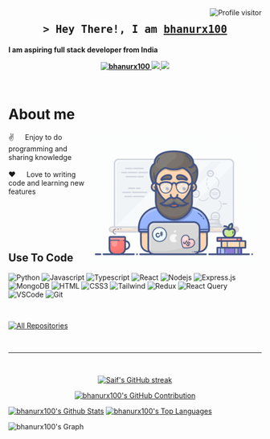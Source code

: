 <!--
<h2 align="center">
  Welcome to bhanurx100 World!
  <img src="https://media.giphy.com/media/hvRJCLFzcasrR4ia7z/giphy.gif" width="28">
</h2>
-->

<!--
<p align="center">
  <a href="https://github.com/bhanurx100"><img src="https://readme-typing-svg.herokuapp.com/?lines=Self%20Taught%20Programmer;Front%20End%20Developer;1.5%2B%20years%20of%20coding%20experience;Always%20learning%20new%20things&center=true&width=380&height=45"></a>
</p>

 -->

<a href="https://komarev.com/ghpvc/?username=bhanurx100">
  <img align="right" src="https://komarev.com/ghpvc/?username=bhanurx100&label=Visitors&color=0e75b6&style=flat" alt="Profile visitor" />
</a>




<!-- Intro  -->
<h2 align="center">
        <samp>&gt; Hey There!, I am
                <b><a target="_blank" href="https://bhanurx100.com">bhanurx100</a></b>
        </samp>
</h2>


<p align="center"> 
  <samp>
   <h4>
             <b>I am aspiring full stack developer from India</b>
    
  </samp>
</p>

<p align="center">
 
 <a href="https://linkedin.com/in/bhanurx100" target="_blank">
  <img src="https://img.shields.io/badge/LinkedIn-0077B5?style=for-the-badge&logo=linkedin&logoColor=white" alt="bhanurx100"/>
 </a>
 <!-- <a href="https://dev.to/bhanurx100" target="_blank">
  <img src="https://img.shields.io/badge/dev.to-0A0A0A?style=for-the-badge&logo=dev.to&logoColor=white" alt="bhanurx100" />
 </a> -->
 <a href="https://twitter.com/Bhanu_rx100" target="_blank">
  <img src="https://img.shields.io/badge/Twitter-1DA1F2?style=for-the-badge&logo=twitter&logoColor=white" />
 </a>
  <a href="https://leetcode.com/Bhanucode/" target="_blank">
  <img src="https://img.shields.io/badge/LeetCode-FFA116.svg?style=for-the-badge&logo=LeetCode&logoColor=white" /> </a>

</p>
<br />

<!-- About Section -->
 # About me
 
<p>
 <img align="right" width="350" src="/assets/programmer.gif" alt="Coding gif" />
  
 ✌️ &emsp; Enjoy to do programming and sharing knowledge <br/><br/>
 ❤️ &emsp; Love to writing code and learning new features<br/><br/>
</p>

<br/>
<br/>
<br/>

## Use To Code
![Python](https://img.shields.io/badge/Python-14354C?style=for-the-badge&logo=python&logoColor=white)
![Javascript](https://img.shields.io/badge/Javascript-F0DB4F?style=for-the-badge&labelColor=black&logo=javascript&logoColor=F0DB4F)
![Typescript](https://img.shields.io/badge/Typescript-007acc?style=for-the-badge&labelColor=black&logo=typescript&logoColor=007acc)
![React](https://img.shields.io/badge/-React-61DBFB?style=for-the-badge&labelColor=black&logo=react&logoColor=61DBFB)
![Nodejs](https://img.shields.io/badge/Nodejs-3C873A?style=for-the-badge&labelColor=black&logo=node.js&logoColor=3C873A)
![Express.js](https://img.shields.io/badge/Express.js-000000?style=for-the-badge&logo=express&logoColor=white)
![MongoDB](https://img.shields.io/badge/MongoDB-4EA94B?style=for-the-badge&logo=mongodb&logoColor=white)
![HTML](https://img.shields.io/badge/HTML5-E34F26?style=for-the-badge&logo=html5&logoColor=white)
![CSS3](https://img.shields.io/badge/CSS3-1572B6?style=for-the-badge&logo=css3&logoColor=white)
![Tailwind](https://img.shields.io/badge/Tailwind_CSS-092749?style=for-the-badge&logo=tailwindcss&logoColor=06B6D4&labelColor=000000)
![Redux](https://img.shields.io/badge/Redux-593D88?style=for-the-badge&logo=redux&logoColor=white)
![React Query](https://img.shields.io/badge/-React_Query-FF4154?style=for-the-badge&logo=react%20query&logoColor=white)
![VSCode](https://img.shields.io/badge/Visual_Studio-0078d7?style=for-the-badge&logo=visual%20studio&logoColor=white)
![Git](https://img.shields.io/badge/Git-F05032?style=for-the-badge&logo=git&logoColor=white)

<br/>



<p align="left">
  <a href="https://github.com/bhanurx100?tab=repositories" target="_blank"><img alt="All Repositories" title="All Repositories" src="https://img.shields.io/badge/-All%20Repos-2962FF?style=for-the-badge&logo=koding&logoColor=white"/></a>
</p>

<br/>
<hr/>
<br/>

<p align="center">
  <a href="https://github.com/bhanurx100">
    <img src="https://github-readme-streak-stats.herokuapp.com/?user=bhanurx100&theme=radical&border=7F3FBF&background=0D1117" alt="Saif's GitHub streak"/>
  </a>
</p>

<p align="center">
  <a href="https://github.com/bhanurx100">
    <img src="https://github-profile-summary-cards.vercel.app/api/cards/profile-details?username=bhanurx100&theme=radical" alt="bhanurx100's GitHub Contribution"/>
  </a>
</p>

<a> 
    <a href="https://github.com/bhanurx100"><img alt="bhanurx100's Github Stats" src="https://denvercoder1-github-readme-stats.vercel.app/api?username=bhanurx100&show_icons=true&count_private=true&theme=react&border_color=7F3FBF&bg_color=0D1117&title_color=F85D7F&icon_color=F8D866" height="192px" width="49.5%"/></a>
  <a href="https://github.com/bhanurx100"><img alt="bhanurx100's Top Languages" src="https://denvercoder1-github-readme-stats.vercel.app/api/top-langs/?username=bhanurx100&langs_count=8&layout=compact&theme=react&border_color=7F3FBF&bg_color=0D1117&title_color=F85D7F&icon_color=F8D866" height="192px" width="49.5%"/></a>
  <br/>
</a>


![bhanurx100's Graph](https://github-readme-activity-graph.vercel.app/graph?username=bhanurx100&custom_title=bhanurx100%20GitHub%20Activity%20Graph&bg_color=0D1117&color=7F3FBF&line=7F3FBF&point=7F3FBF&area_color=FFFFFF&title_color=FFFFFF&area=true)
